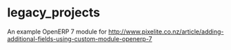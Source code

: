 legacy_projects
===============

An example OpenERP 7 module for http://www.pixelite.co.nz/article/adding-additional-fields-using-custom-module-openerp-7
